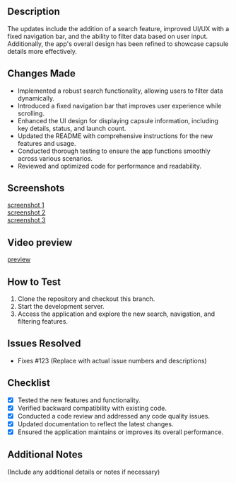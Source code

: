 ## Description
The updates include the addition of a search feature, improved UI/UX with a fixed navigation bar, and the ability to filter data based on user input. Additionally, the app's overall design has been refined to showcase capsule details more effectively.

## Changes Made
- Implemented a robust search functionality, allowing users to filter data dynamically.
- Introduced a fixed navigation bar that improves user experience while scrolling.
- Enhanced the UI design for displaying capsule information, including key details, status, and launch count.
- Updated the README with comprehensive instructions for the new features and usage.
- Conducted thorough testing to ensure the app functions smoothly across various scenarios.
- Reviewed and optimized code for performance and readability.

## Screenshots
[screenshot 1](https://drive.google.com/file/d/1tAWd-czBNK3NI96gfaggZgidZ3gVLEhV/view?usp=drivesdk)<br>
[screenshot 2](https://drive.google.com/file/d/1tDzaM0u-1cyp5xRZ69g5yxkh0T-oBEvI/view?usp=drivesdk)<br>
[screenshot 3](https://drive.google.com/file/d/1t9Gk9XAyCZYBzdspnys1rdY9j4suxBwY/view?usp=drivesdk)
## Video preview
[preview](https://drive.google.com/file/d/1tFCZ1LnnSMBRbcqD6DspLkjWKTlE8ZK6/view?usp=drivesdk)
## How to Test
1. Clone the repository and checkout this branch.
2. Start the development server.
3. Access the application and explore the new search, navigation, and filtering features.

## Issues Resolved
- Fixes #123 (Replace with actual issue numbers and descriptions)

## Checklist
- [x] Tested the new features and functionality.
- [x] Verified backward compatibility with existing code.
- [x] Conducted a code review and addressed any code quality issues.
- [x] Updated documentation to reflect the latest changes.
- [x] Ensured the application maintains or improves its overall performance.

## Additional Notes
(Include any additional details or notes if necessary)
